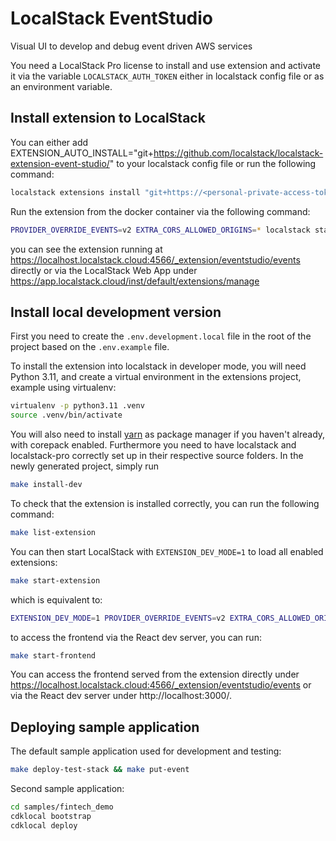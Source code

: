 # LocalStack EventStudio

Visual UI to develop and debug event driven AWS services

You need a LocalStack Pro license to install and use extension and activate it via the variable `LOCALSTACK_AUTH_TOKEN` either in localstack config file or as an environment variable.

## Install extension to LocalStack

You can either add EXTENSION_AUTO_INSTALL="git+https://github.com/localstack/localstack-extension-event-studio/" to your localstack config file or run the following command:

```bash
localstack extensions install "git+https://<personal-private-access-token>@github.com/localstack/localstack-extension-event-studio/#egg=eventstudio"
```

Run the extension from the docker container via the following command:

```bash
PROVIDER_OVERRIDE_EVENTS=v2 EXTRA_CORS_ALLOWED_ORIGINS=* localstack start
```

you can see the extension running at https://localhost.localstack.cloud:4566/_extension/eventstudio/events directly
or via the LocalStack Web App under https://app.localstack.cloud/inst/default/extensions/manage

## Install local development version

First you need to create the `.env.development.local` file in the root of the project based on the `.env.example` file.

To install the extension into localstack in developer mode, you will need Python 3.11, and create a virtual environment in the extensions project, example using virtualenv:

```bash
virtualenv -p python3.11 .venv
source .venv/bin/activate
```

You will also need to install [yarn](https://yarnpkg.com/getting-started/install) as package manager if you haven't already, with corepack enabled.
Furthermore you need to have localstack and localstack-pro correctly set up in their respective source folders.
In the newly generated project, simply run

```bash
make install-dev
```

To check that the extension is installed correctly, you can run the following command:

```bash
make list-extension
```

You can then start LocalStack with `EXTENSION_DEV_MODE=1` to load all enabled extensions:

```bash
make start-extension
```

which is equivalent to:

```bash
EXTENSION_DEV_MODE=1 PROVIDER_OVERRIDE_EVENTS=v2 EXTRA_CORS_ALLOWED_ORIGINS=* localstack start
```

to access the frontend via the React dev server, you can run:

```bash
make start-frontend
```

You can access the frontend served from the extension directly under https://localhost.localstack.cloud:4566/_extension/eventstudio/events
or via the React dev server under http://localhost:3000/.

## Deploying sample application

The default sample application used for development and testing:

```bash
make deploy-test-stack && make put-event
```

Second sample application:

```bash
cd samples/fintech_demo
cdklocal bootstrap
cdklocal deploy
```
